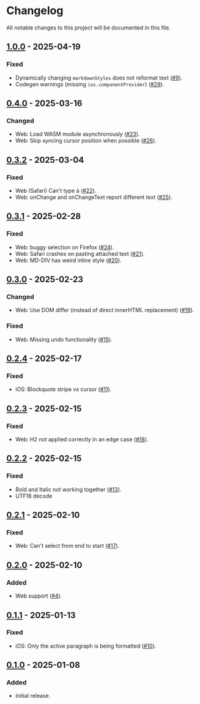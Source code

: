 # Changelog

All notable changes to this project will be documented in this file.

## [1.0.0] - 2025-04-19

### Fixed

-   Dynamically changing `markdownStyles` does not reformat text ([#9](https://github.com/s77rt/react-native-markdown/issues/9)).
-   Codegen warnings (missing `ios.componentProvider`) ([#29](https://github.com/s77rt/react-native-markdown/issues/29)).

## [0.4.0] - 2025-03-16

### Changed

-   Web: Load WASM module asynchronously ([#23](https://github.com/s77rt/react-native-markdown/issues/23)).
-   Web: Skip syncing cursor position when possible ([#26](https://github.com/s77rt/react-native-markdown/issues/26)).

## [0.3.2] - 2025-03-04

### Fixed

-   Web (Safari) Can't type à ([#22](https://github.com/s77rt/react-native-markdown/issues/22)).
-   Web: onChange and onChangeText report different text ([#25](https://github.com/s77rt/react-native-markdown/issues/25)).

## [0.3.1] - 2025-02-28

### Fixed

-   Web: buggy selection on Firefox ([#24](https://github.com/s77rt/react-native-markdown/issues/24)).
-   Web: Safari crashes on pasting attached text ([#21](https://github.com/s77rt/react-native-markdown/issues/21)).
-   Web: MD-DIV has weird inline style ([#20](https://github.com/s77rt/react-native-markdown/issues/20)).

## [0.3.0] - 2025-02-23

### Changed

-   Web: Use DOM differ (instead of direct innerHTML replacement) ([#19](https://github.com/s77rt/react-native-markdown/pull/19)).

### Fixed

-   Web: Missing undo functionality ([#15](https://github.com/s77rt/react-native-markdown/issues/15)).

## [0.2.4] - 2025-02-17

### Fixed

-   iOS: Blockquote stripe vs cursor ([#11](https://github.com/s77rt/react-native-markdown/issues/11)).

## [0.2.3] - 2025-02-15

### Fixed

-   Web: H2 not applied correctly in an edge case ([#18](https://github.com/s77rt/react-native-markdown/issues/18)).

## [0.2.2] - 2025-02-15

### Fixed

-   Bold and Italic not working together ([#13](https://github.com/s77rt/react-native-markdown/issues/13)).
-   UTF16 decode

## [0.2.1] - 2025-02-10

### Fixed

-   Web: Can't select from end to start ([#17](https://github.com/s77rt/react-native-markdown/issues/17)).

## [0.2.0] - 2025-02-10

### Added

-   Web support ([#4](https://github.com/s77rt/react-native-markdown/issues/4)).

## [0.1.1] - 2025-01-13

### Fixed

-   iOS: Only the active paragraph is being formatted ([#10](https://github.com/s77rt/react-native-markdown/issues/10)).

## [0.1.0] - 2025-01-08

### Added

-   Initial release.

[1.0.0]: https://github.com/s77rt/react-native-markdown/compare/v0.4.0...v1.0.0
[0.4.0]: https://github.com/s77rt/react-native-markdown/compare/v0.3.2...v0.4.0
[0.3.2]: https://github.com/s77rt/react-native-markdown/compare/v0.3.1...v0.3.2
[0.3.1]: https://github.com/s77rt/react-native-markdown/compare/v0.3.0...v0.3.1
[0.3.0]: https://github.com/s77rt/react-native-markdown/compare/v0.2.4...v0.3.0
[0.2.4]: https://github.com/s77rt/react-native-markdown/compare/v0.2.3...v0.2.4
[0.2.3]: https://github.com/s77rt/react-native-markdown/compare/v0.2.2...v0.2.3
[0.2.2]: https://github.com/s77rt/react-native-markdown/compare/v0.2.1...v0.2.2
[0.2.1]: https://github.com/s77rt/react-native-markdown/compare/v0.2.0...v0.2.1
[0.2.0]: https://github.com/s77rt/react-native-markdown/compare/v0.1.1...v0.2.0
[0.1.1]: https://github.com/s77rt/react-native-markdown/compare/v0.1.0...v0.1.1
[0.1.0]: https://github.com/s77rt/react-native-markdown/releases/tag/v0.1.0
